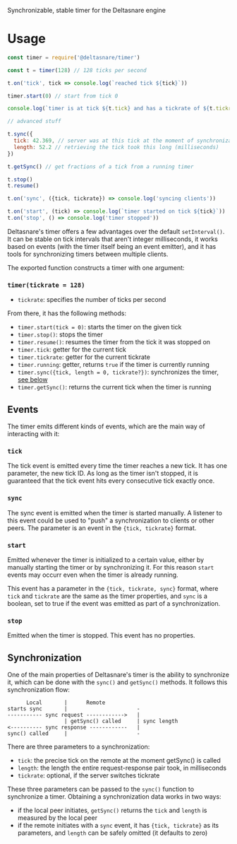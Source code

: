 Synchronizable, stable timer for the Deltasnare engine

# Usage

```javascript
const timer = require('@deltasnare/timer')

const t = timer(128) // 128 ticks per second

t.on('tick', tick => console.log(`reached tick ${tick}`))

timer.start(0) // start from tick 0

console.log(`timer is at tick ${t.tick} and has a tickrate of ${t.tickrate}`)

// advanced stuff

t.sync({
  tick: 42.369, // server was at this tick at the moment of synchronization
  length: 52.2 // retrieving the tick took this long (milliseconds)
})

t.getSync() // get fractions of a tick from a running timer

t.stop()
t.resume()

t.on('sync', ({tick, tickrate}) => console.log('syncing clients'))

t.on('start', (tick) => console.log(`timer started on tick ${tick}`))
t.on('stop', () => console.log('timer stopped'))
```

Deltasnare's timer offers a few advantages over the default `setInterval()`. It can be stable on tick intervals that aren't integer milliseconds, it works based on events (with the timer itself being an event emitter), and it has tools for synchronizing timers between multiple clients.

The exported function constructs a timer with one argument:

### `timer(tickrate = 128)`

 - `tickrate`: specifies the number of ticks per second

From there, it has the following methods:

 - `timer.start(tick = 0)`: starts the timer on the given tick
 - `timer.stop()`: stops the timer
 - `timer.resume()`: resumes the timer from the tick it was stopped on
 - `timer.tick`: getter for the current tick
 - `timer.tickrate`: getter for the current tickrate
 - `timer.running`: getter, returns `true` if the timer is currently running
 - `timer.sync({tick, length = 0, tickrate?})`: synchronizes the timer, [see below](#synchronization)
 - `timer.getSync()`: returns the current tick when the timer is running

## Events

The timer emits different kinds of events, which are the main way of interacting with it:

### `tick`

The tick event is emitted every time the timer reaches a new tick. It has one parameter, the new tick ID. As long as the timer isn't stopped, it is guaranteed that the tick event hits every consecutive tick exactly once.

### `sync`

The sync event is emitted when the timer is started manually. A listener to this event could be used to "push" a synchronization to clients or other peers. The parameter is an event in the `{tick, tickrate}` format.

### `start`

Emitted whenever the timer is initialized to a certain value, either by manually starting the timer or by synchronizing it. For this reason `start` events may occurr even when the timer is already running.

This event has a parameter in the `{tick, tickrate, sync}` format, where `tick` and `tickrate` are the same as the timer properties, and `sync` is a boolean, set to true if the event was emitted as part of a synchronization.

### `stop`

Emitted when the timer is stopped. This event has no properties.

## Synchronization

One of the main properties of Deltasnare's timer is the ability to synchronize it, which can be done with the `sync()` and `getSync()` methods. It follows this synchronization flow:

```
      Local       |      Remote
starts sync       |                      -
----------- sync request ------------>   |
                  | getSync() called     | sync length
<---------- sync response ------------   |
sync() called     |                      -
```

There are three parameters to a synchronization:

 - `tick`: the precise tick on the remote at the moment getSync() is called
 - `length`: the length the entire request-response pair took, in milliseconds
 - `tickrate`: optional, if the server switches tickrate

These three parameters can be passed to the `sync()` function to synchronize a timer. Obtaining a synchronization data works in two ways:

 - if the local peer initiates, `getSync()` returns the `tick` and `length` is measured by the local peer
 - if the remote initiates with a `sync` event, it has `{tick, tickrate}` as its parameters, and `length` can be safely omitted (it defaults to zero)